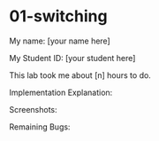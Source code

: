 01-switching
=============

My name: [your name here]

My Student ID: [your student here]

This lab took me about [n] hours to do.

Implementation Explanation:

Screenshots:

Remaining Bugs:

